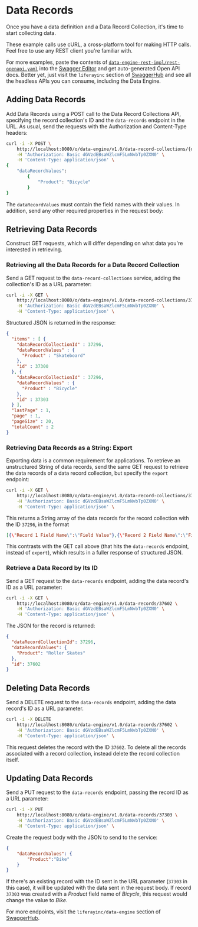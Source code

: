 # Data Records

Once you have a data definition and a Data Record Collection, it's time to start
collecting data.

These example calls use cURL, a cross-platform tool for making HTTP calls. Feel
free to use any REST client you're familiar with.

For more examples, paste the contents of
[`data-engine-rest-impl/rest-openapi.yaml`](https://github.com/liferay/liferay-portal/blob/7.2.x/modules/apps/data-engine/data-engine-rest-impl/rest-openapi.yaml)
into the [Swagger Editor](https://editor.swagger.io/) and get auto-generated
Open API docs. Better yet, just visit the `liferayinc` section of
[SwaggerHub](https://app.swaggerhub.com/search?type=API&owner=liferayinc) and
see all the headless APIs you can consume, including the Data Engine.

## Adding Data Records

Add Data Records using a POST call to the Data Record Collections API,
specifying the record collection's ID and the `data-records` endpoint in the
URL. As usual, send the requests with the Authorization and Content-Type
headers:

```sh
curl -i -X POST \
    http://localhost:8080/o/data-engine/v1.0/data-record-collections/{data_record_collection_id}/data-records \
    -H 'Authorization: Basic dGVzdEBsaWZlcmF5LmNvbTp0ZXN0' \
    -H 'Content-Type: application/json' \ 
{
    "dataRecordValues":
        {
            "Product": "Bicycle"
        }
}
```

The `dataRecordValues` must contain the field names with their values. In
addition, send any other required properties in the request body:

## Retrieving Data Records

Construct GET requests, which will differ depending on what data you're
interested in retrieving.

### Retrieving all the Data Records for a Data Record Collection

Send a GET request to the `data-record-collections` service, adding the
collection's ID as a URL parameter:

```sh
curl -i -X GET \
    http://localhost:8080/o/data-engine/v1.0/data-record-collections/37296/data-records \
    -H 'Authorization: Basic dGVzdEBsaWZlcmF5LmNvbTp0ZXN0' \
    -H 'Content-Type: application/json' \ 
```

Structured JSON is returned in the response:

```json
{
  "items" : [ {
    "dataRecordCollectionId" : 37296,
    "dataRecordValues" : {
      "Product" : "Skateboard"
    },
    "id" : 37300
  }, {
    "dataRecordCollectionId" : 37296,
    "dataRecordValues" : {
      "Product" : "Bicycle"
    },
    "id" : 37303
  } ],
  "lastPage" : 1,
  "page" : 1,
  "pageSize" : 20,
  "totalCount" : 2
} 
```

### Retrieving Data Records as a String: Export

Exporting data is a common requirement for applications. To retrieve an
unstructured String of data records, send the same GET request to retrieve the
data records of a data record collection, but specify the `export` endpoint:

```sh
curl -i -X GET \
    http://localhost:8080/o/data-engine/v1.0/data-record-collections/37296/data-records/export \
    -H 'Authorization: Basic dGVzdEBsaWZlcmF5LmNvbTp0ZXN0' \
    -H 'Content-Type: application/json' \ 
```

This returns a String array of the data records for the record collection with
the ID `37296`, in the format

```json
[{\"Record 1 Field Name\":\"Field Value"},{\"Record 2 Field Name\":\"Field Value"}]
```

This contrasts with the GET call above (that hits the `data-records` endpoint,
instead of `export`), which results in a fuller response of structured JSON.

### Retrieve a Data Record by Its ID

Send a GET request to the `data-records` endpoint, adding the data record's ID
as a URL parameter:

```sh
curl -i -X GET \
    http://localhost:8080/o/data-engine/v1.0/data-records/37602 \
    -H 'Authorization: Basic dGVzdEBsaWZlcmF5LmNvbTp0ZXN0' \
    -H 'Content-Type: application/json' \ 
```

The JSON for the record is returned:

```json
{
  "dataRecordCollectionId": 37296,
  "dataRecordValues": {
    "Product": "Roller Skates"
  },
  "id": 37602
}
```

## Deleting Data Records

Send a DELETE request to the `data-records` endpoint, adding the data record's
ID as a URL parameter.

```sh
curl -i -X DELETE
    http://localhost:8080/o/data-engine/v1.0/data-records/37602 \
    -H 'Authorization: Basic dGVzdEBsaWZlcmF5LmNvbTp0ZXN0' \
    -H 'Content-Type: application/json' \ 
```

This request deletes the record with the ID `37602`. To delete all the records
associated with a record collection, instead delete the record collection
itself.

## Updating Data Records

Send a PUT request to the `data-records` endpoint, passing the record ID as a URL
parameter:

```sh
curl -i -X PUT
    http://localhost:8080/o/data-engine/v1.0/data-records/37303 \
    -H 'Authorization: Basic dGVzdEBsaWZlcmF5LmNvbTp0ZXN0' \
    -H 'Content-Type: application/json' \ 
```

Create the request body with the JSON to send to the service:

```json
{
    "dataRecordValues": {
        "Product":"Bike"
    }
}
```

If  there's an existing record with the ID sent in the URL parameter (`37303` in
this case), it will be updated with the data sent in the request body. If record
`37303` was created with a _Product_ field name of _Bicycle_, this request would
change the value to _Bike_.

For more endpoints, visit the `liferayinc/data-engine` section of
[SwaggerHub](https://app.swaggerhub.com/apis/liferayinc/data-engine/1.0#/DataRecord).

